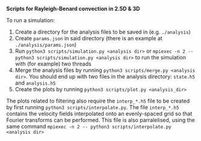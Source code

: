 **Scripts for Rayleigh-Benard convection in 2.5D & 3D**

To run a simulation:
1. Create a directory for the analysis files to be saved in (e.g. `./analysis`)
2. Create `params.json` in said directory (there is an example at `./analysis/params.json`)
3. Run `python3 scripts/simulation.py <analysis dir>` or `mpiexec -n 2 -- python3 scripts/simulation.py <analysis dir>` to run the simulation with (for example) two threads
4. Merge the analysis files by running `python3 scripts/merge.py <analysis dir>`. You should end up with two files in the analysis directory: `state.h5` and `analysis.h5`
5. Create the plots by running `python3 scripts/plot.py <analysis_dir>`

The plots related to filtering also require the `interp_*.h5` file to be created by first running `python3 scripts/interpolate.py`.
The file `interp_*.h5` contains the velocity fields interpolated onto an evenly-spaced grid so that Fourier transforms can be performed. This file is also parralelised, using the same command `mpiexec -n 2 -- python3 scripts/interpolate.py <analysis dir>`

